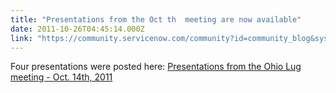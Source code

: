 ```yaml
---
title: "Presentations from the Oct th  meeting are now available"
date: 2011-10-26T04:45:14.000Z
link: "https://community.servicenow.com/community?id=community_blog&sys_id=d0ad22a9dbd0dbc01dcaf3231f9619b7"
---
```

<p>Four presentations were posted here: <a title="50385" href="/community?id=community_question&sys_id=51984b21db5cdbc01dcaf3231f961995">Presentations from the Ohio Lug meeting - Oct. 14th, 2011</a></p>